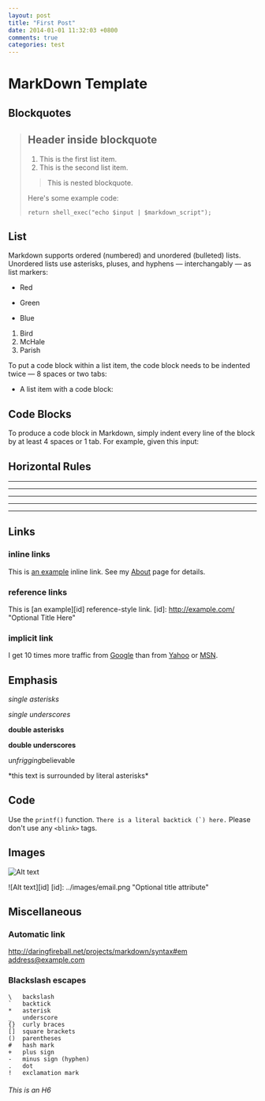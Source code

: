 ```yaml
---
layout: post
title: "First Post"
date: 2014-01-01 11:32:03 +0800
comments: true
categories: test
---
```

# MarkDown Template

## Blockquotes

> ## Header inside blockquote
> 
> 1.   This is the first list item.
> 2.   This is the second list item.
> 
> >  This is nested blockquote.
> 
> Here's some example code:
> 
>     return shell_exec("echo $input | $markdown_script");

## List

Markdown supports ordered (numbered) and unordered (bulleted) lists.
Unordered lists use asterisks, pluses, and hyphens — interchangably — as list markers:

* Red
+ Green
- Blue

1.  Bird
2.  McHale
8.  Parish

To put a code block within a list item, the code block needs to be indented twice — 8 spaces or two tabs:

* A list item with a code block:
		<codes goes here with two leading tabs>

## Code Blocks
To produce a code block in Markdown, simply indent every line of the block by at least 4 spaces or 1 tab. For example, given this input:

## Horizontal Rules
* * *

***

*****

- - -

---------------------------------------

## Links
### inline links
This is [an example](http://example.com/ "Title") inline link.
See my [About](/about/) page for details.   
### reference links
This is [an example][id] reference-style link.
[id]: http://example.com/  "Optional Title Here"
### implicit link
I get 10 times more traffic from [Google][] than from
[Yahoo][] or [MSN][].

[google]: http://google.com/        "Google"
[yahoo]:  http://search.yahoo.com/  "Yahoo Search"
[msn]:    http://search.msn.com/    "MSN Search"

## Emphasis
*single asterisks*

_single underscores_

**double asterisks**

__double underscores__

un*frigging*believable

\*this text is surrounded by literal asterisks\*

## Code
Use the `printf()` function.
``There is a literal backtick (`) here.``
Please don't use any `<blink>` tags.

## Images
![Alt text](/path/to/img.jpg "Optional title")

![Alt text][id]
[id]: ../images/email.png  "Optional title attribute"

## Miscellaneous
### Automatic link
<http://daringfireball.net/projects/markdown/syntax#em>
<address@example.com>
### Blackslash escapes
	\   backslash
	`   backtick
	*   asterisk
	_   underscore
	{}  curly braces
	[]  square brackets
	()  parentheses
	#   hash mark
	+   plus sign
	-   minus sign (hyphen)
	.   dot
	!   exclamation mark


###### This is an H6